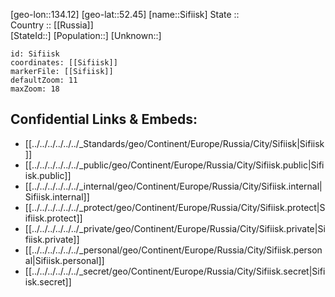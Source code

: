 ﻿---
location: [52.45,134.12] 
mapzoom: [7,12] 
mapmarker: city 
type: City
tags:
- geo/City


SpocWebEntityId: 34262
isDeleted: false
confidential: public

---
[geo-lon::134.12] 
[geo-lat::52.45] 
[name::Sifiisk] 
State ::  
Country :: [[Russia]]  
[StateId::] 
[Population::] 
[Unknown::] 


```leaflet
id: Sifiisk
coordinates: [[Sifiisk]] 
markerFile: [[Sifiisk]] 
defaultZoom: 11 
maxZoom: 18
```


## Confidential Links & Embeds: 
- [[../../../../../../_Standards/geo/Continent/Europe/Russia/City/Sifiisk|Sifiisk]] 
- [[../../../../../../_public/geo/Continent/Europe/Russia/City/Sifiisk.public|Sifiisk.public]] 
- [[../../../../../../_internal/geo/Continent/Europe/Russia/City/Sifiisk.internal|Sifiisk.internal]] 
- [[../../../../../../_protect/geo/Continent/Europe/Russia/City/Sifiisk.protect|Sifiisk.protect]] 
- [[../../../../../../_private/geo/Continent/Europe/Russia/City/Sifiisk.private|Sifiisk.private]] 
- [[../../../../../../_personal/geo/Continent/Europe/Russia/City/Sifiisk.personal|Sifiisk.personal]] 
- [[../../../../../../_secret/geo/Continent/Europe/Russia/City/Sifiisk.secret|Sifiisk.secret]] 
